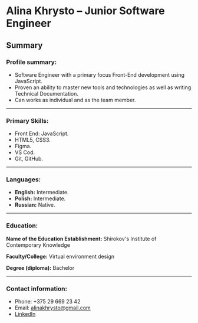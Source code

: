 # Alina Khrysto – Junior Software Engineer
## Summary
### Profile summary:
*    Software Engineer with a primary focus Front-End development using JavaScript.
*    Proven an ability to master new tools and technologies as well as writing Technical Documentation.
*    Can works as individual and as the team member.
  
******************************************************************************************************************

### Primary Skills:
*    Front End: JavaScript.
*    HTML5, CSS3.
*    Figma.
*    VS Cod.
*    Git, GitHub.
   
******************************************************************************************************************

### Languages:
*    **English:** Intermediate.
*    **Polish:**  Intermediate.
*    **Russian:** Native.
 
******************************************************************************************************************

### Education:

**Name of the Education Establishment:** Shirokov's Institute of Contemporary Knowledge


**Faculty/College:** Virtual environment design


**Degree (diploma):** Bachelor

******************************************************************************************************************

### Contact information:
* Phone: +375 29 669 23 42
* Email: alinakhrysto@gmail.com
* [LinkedIn](https://www.linkedin.com/in/%D0%B0%D0%BB%D0%B8%D0%BD%D0%B0-auloni-5-9574b7113/)
